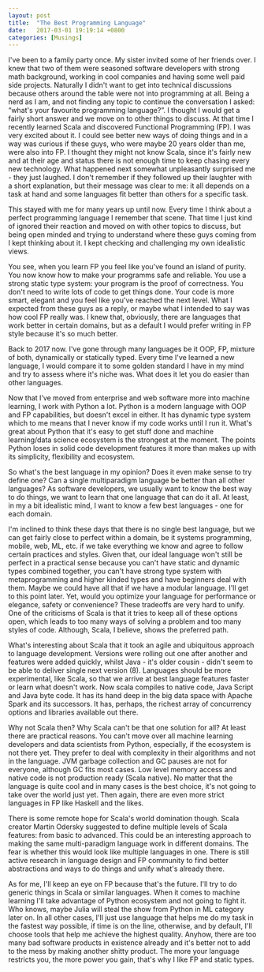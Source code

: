 ```yaml
---
layout: post
title:  "The Best Programming Language"
date:   2017-03-01 19:19:14 +0800
categories: [Musings]
---
```


I've been to a family party once. My sister invited some of her friends over. I knew that two of them were seasoned software developers with strong math background, working in cool companies and having some well paid side projects. Naturally I didn't want to get into technical discussions because others around the table were not into programming at all. Being a nerd as I am, and not finding any topic to continue the conversation I asked: “what's your favourite programming language?”. I thought I would get a fairly short answer and we move on to other things to discuss. At that time I recently learned Scala and discovered Functional Programming (FP). I was very excited about it. I could see better new ways of doing things and in a way was curious if these guys, who were maybe 20 years older than me, were also into FP. I thought they might not know Scala, since it's fairly new and at their age and status there is not enough time to keep chasing every new technology. What happened next somewhat unpleasantly surprised me - they just laughed. I don't remember if they followed up their laughter with a short explanation, but their message was clear to me: it all depends on a task at hand and some languages fit better than others for a specific task.

This stayed with me for many years up until now. Every time I think about a perfect programming language I remember that scene. That time I just kind of ignored their reaction and moved on with other topics to discuss, but being open minded and trying to understand where these guys coming from I kept thinking about it. I kept checking and challenging my own idealistic views.

You see, when you learn FP you feel like you've found an island of purity. You now know how to make your programms safe and reliable. You use a strong static type system: your program is the proof of correctness. You don't need to write lots of code to get things done. Your code is more smart, elegant and you feel like you've reached the next level. What I expected from these guys as a reply, or maybe what I intended to say was how cool FP really was. I knew that, obviously, there are languages that work better in certain domains, but as a default I would prefer writing in FP style because it's so much better.

Back to 2017 now. I've gone through many languages be it OOP, FP, mixture of both, dynamically or statically typed. Every time I've learned a new language, I would compare it to some golden standard I have in my mind and try to assess where it's niche was. What does it let you do easier than other languages.

Now that I’ve moved from enterprise and web software more into machine learning, I work with Python a lot. Python is a modern language with OOP and FP capabilities, but doesn't excel in either. It has dynamic type system which to me means that I never know if my code works until I run it. What's great about Python that it's easy to get stuff done and machine learning/data science ecosystem is the strongest at the moment. The points Python loses in solid code development features it more than makes up with its simplicity, flexibility and ecosystem.

So what's the best language in my opinion? Does it even make sense to try define one? Can a single multiparadigm language be better than all other languages? As software developers, we usually want to know the best way to do things, we want to learn that one language that can do it all. At least, in my a bit idealistic mind, I want to know a few best languages - one for each domain.

I'm inclined to think these days that there is no single best language, but we can get fairly close to perfect within a domain, be it systems programming, mobile, web, ML, etc. if we take everything we know and agree to follow certain practices and styles. Given that, our ideal language won't still be perfect in a practical sense because you can't have static and dynamic types combined together, you can't have strong type system with metaprogramming and higher kinded types and have beginners deal with them. Maybe we could have all that if we have a modular language. I'll get to this point later. Yet, would you optimize your language for performance or elegance, safety or convenience? These tradeoffs are very hard to unify. One of the criticisms of Scala is that it tries to keep all of these options open, which leads to too many ways of solving a problem and too many styles of code. Although, Scala, I believe, shows the preferred path.

What's interesting about Scala that it took an agile and ubiquitous approach to language development. Versions were rolling out one after another and features were added quickly, whilst Java - it's older cousin - didn't seem to be able to deliver single next version (8). Languages should be more experimental, like Scala, so that we arrive at best language features faster or learn what doesn't work. Now scala compiles to native code, Java Script and Java byte code. It has its hand deep in the big data space with Apache Spark and its successors. It has, perhaps, the richest array of concurrency options and libraries available out there.

Why not Scala then? Why Scala can't be that one solution for all? At least there are practical reasons. You can't move over all machine learning developers and data scientists from Python, especially, if the ecosystem is not there yet. They prefer to deal with complexity in their algorithms and not in the language. JVM garbage collection and GC pauses are not for everyone, although GC fits most cases. Low level memory access and native code is not production ready (Scala native). No matter that the language is quite cool and in many cases is the best choice, it's not going to take over the world just yet. Then again, there are even more strict languages in FP like Haskell and the likes.

There is some remote hope for Scala's world domination though. Scala creator Martin Odersky suggested to define multiple levels of Scala features: from basic to advanced. This could be an interesting approach to making the same multi-paradigm language work in different domains. The fear is whether this would look like multiple languages in one. There is still active research in language design and FP community to find better abstractions and ways to do things and unify what's already there.

As for me, I'll keep an eye on FP because that's the future. I'll try to do generic things in Scala or similar languages. When it comes to machine learning I'll take advantage of Python ecosystem and not going to fight it. Who knows, maybe Julia will steal the show from Python in ML category later on. In all other cases, I'll just use language that helps me do my task in the fastest way possible, if time is on the line, otherwise, and by default, I'll choose tools that help me achieve the highest quality. Anyhow, there are too many bad software products in existence already and it's better not to add to the mess by making another shitty product. The more your language restricts you, the more power you gain, that's why I like FP and static types.
